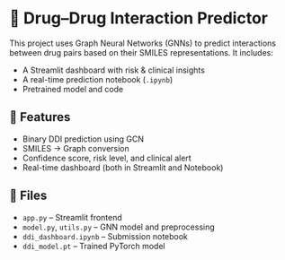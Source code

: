 # 💊 Drug–Drug Interaction Predictor

This project uses Graph Neural Networks (GNNs) to predict interactions between drug pairs based on their SMILES representations. It includes:
- A Streamlit dashboard with risk & clinical insights
- A real-time prediction notebook (`.ipynb`)
- Pretrained model and code

## 🚀 Features
- Binary DDI prediction using GCN
- SMILES → Graph conversion
- Confidence score, risk level, and clinical alert
- Real-time dashboard (both in Streamlit and Notebook)

## 📁 Files
- `app.py` – Streamlit frontend
- `model.py`, `utils.py` – GNN model and preprocessing
- `ddi_dashboard.ipynb` – Submission notebook
- `ddi_model.pt` – Trained PyTorch model
